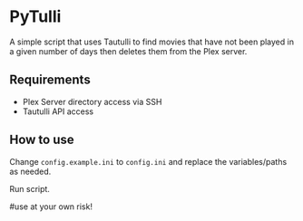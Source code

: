 # PyTulli
A simple script that uses Tautulli to find movies that have not been played in a given number of days then deletes them
from the Plex server.

## Requirements
* Plex Server directory access via SSH
* Tautulli API access

## How to use

Change `config.example.ini` to `config.ini` and replace the variables/paths as needed.

Run script.


#use at your own risk!
